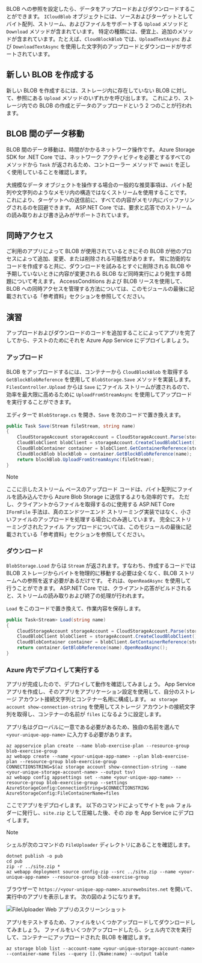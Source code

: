 BLOB への参照を設定したら、データをアップロードおよびダウンロードすることができます。 `ICloudBlob` オブジェクトには、ソースおよびターゲットとしてバイト配列、ストリーム、およびファイルをサポートする `Upload` メソッドと `Download` メソッドが含まれています。 特定の種類には、便宜上、追加のメソッドが含まれています。たとえば、`CloudBlockBlob` では、`UploadTextAsync` および `DownloadTextAsync` を使用した文字列のアップロードとダウンロードがサポートされています。

## <a name="creating-new-blobs"></a>新しい BLOB を作成する

新しい BLOB を作成するには、ストレージ内に存在していない BLOB に対して、参照にある `Upload` メソッドのいずれかを呼び出します。 これにより、ストレージ内での BLOB の作成とデータのアップロードという 2 つのことが行われます。

## <a name="moving-data-to-and-from-blobs"></a>BLOB 間のデータ移動

BLOB 間のデータ移動は、時間がかかるネットワーク操作です。 Azure Storage SDK for .NET Core では、ネットワーク アクティビティを必要とするすべてのメソッドから `Task` が返されるため、コントローラー メソッドで `await` を正しく使用していることを確認します。

大規模なデータ オブジェクトを操作する場合の一般的な推奨事項は、バイト配列や文字列のようなメモリ内の構造ではなくストリームを使用することです。 これにより、ターゲットへの送信前に、すべての内容がメモリ内にバッファリングされるのを回避できます。 ASP.NET Core では、要求と応答でのストリームの読み取りおよび書き込みがサポートされています。

## <a name="concurrent-access"></a>同時アクセス

ご利用のアプリによって BLOB が使用されているときにその BLOB が他のプロセスによって追加、変更、または削除される可能性があります。 常に防衛的なコードを作成すると共に、ダウンロードを試みるとすぐに削除される BLOB や予期していないときに内容が変更される BLOB など同時実行により発生する問題について考えます。 AccessConditions および BLOB リースを使用して、BLOB への同時アクセスを管理する方法については、このモジュールの最後に記載されている「参考資料」セクションを参照してください。

## <a name="exercise"></a>演習

アップロードおよびダウンロードのコードを追加することによってアプリを完了してから、テストのためにそれを Azure App Service にデプロイしましょう。

### <a name="upload"></a>アップロード

BLOB をアップロードするには、コンテナーから `CloudBlockBlob` を取得する `GetBlockBlobReference` を使用して `BlobStorage.Save` メソッドを実装します。 `FilesController.Upload` からは `Save` にファイル ストリームが渡されるので、効率を最大限に高めるために `UploadFromStreamAsync` を使用してアップロードを実行することができます。

エディターで `BlobStorage.cs` を開き、`Save` を次のコードで置き換えます。

```csharp
public Task Save(Stream fileStream, string name)
{
    CloudStorageAccount storageAccount = CloudStorageAccount.Parse(storageConfig.ConnectionString);
    CloudBlobClient blobClient = storageAccount.CreateCloudBlobClient();
    CloudBlobContainer container = blobClient.GetContainerReference(storageConfig.FileContainerName);
    CloudBlockBlob blockBlob = container.GetBlockBlobReference(name);
    return blockBlob.UploadFromStreamAsync(fileStream);
}
```

> [!NOTE]
> ここに示したストリーム ベースのアップロード コードは、バイト配列にファイルを読み込んでから Azure Blob Storage に送信するよりも効率的です。 ただし、クライアントからファイルを取得するのに使用する ASP.NET Core `IFormFile` 手法は、真のエンドツーエンド ストリーミング実装ではなく、小さいファイルのアップロードを処理する場合にのみ適しています。 完全にストリーミングされたファイル アップロードについては、このモジュールの最後に記載されている「参考資料」セクションを参照してください。

### <a name="download"></a>ダウンロード

`BlobStorage.Load` からは `Stream` が返されます。すなわち、作成するコードでは BLOB ストレージからバイトを物理的に移動する必要は全くなく、BLOB ストリームへの参照を返す必要があるだけです。 それは、`OpenReadAsync` を使用して行うことができます。 ASP.NET Core では、クライアント応答がビルドされると、ストリームの読み取りおよび終了の処理が行われます。

`Load` をこのコードで置き換えて、作業内容を保存します。

```csharp
public Task<Stream> Load(string name)
{
    CloudStorageAccount storageAccount = CloudStorageAccount.Parse(storageConfig.ConnectionString);
    CloudBlobClient blobClient = storageAccount.CreateCloudBlobClient();
    CloudBlobContainer container = blobClient.GetContainerReference(storageConfig.FileContainerName);
    return container.GetBlobReference(name).OpenReadAsync();
}
```

### <a name="deploy-and-run-in-azure"></a>Azure 内でデプロイして実行する

アプリが完成したので、デプロイして動作を確認してみましょう。 App Service アプリを作成し、そのアプリをアプリケーション設定を使用して、自分のストレージ アカウント接続文字列とコンテナー名用に構成します。 `az storage account show-connection-string` を使用してストレージ アカウントの接続文字列を取得し、コンテナーの名前が `files` になるように設定します。

アプリ名はグローバルに一意である必要があるため、独自の名前を選んで `<your-unique-app-name>` に入力する必要があります。

```azurecli
az appservice plan create --name blob-exercise-plan --resource-group blob-exercise-group
az webapp create --name <your-unique-app-name> --plan blob-exercise-plan --resource-group blob-exercise-group
CONNECTIONSTRING=$(az storage account show-connection-string --name <your-unique-storage-account-name> --output tsv)
az webapp config appsettings set --name <your-unique-app-name> --resource-group blob-exercise-group --settings AzureStorageConfig:ConnectionString=$CONNECTIONSTRING AzureStorageConfig:FileContainerName=files
```

ここでアプリをデプロイします。 以下のコマンドによってサイトを `pub` フォルダーに発行し、`site.zip` として圧縮した後、その zip を App Service にデプロイします。

> [!NOTE]
> シェルが次のコマンドの `FileUploader` ディレクトリにあることを確認します。

```azurecli
dotnet publish -o pub
cd pub
zip -r ../site.zip *
az webapp deployment source config-zip --src ../site.zip --name <your-unique-app-name> --resource-group blob-exercise-group
```

ブラウザーで `https://<your-unique-app-name>.azurewebsites.net` を開いて、実行中のアプリを表示します。 次の図のようになります。

![FileUploader Web アプリのスクリーンショット](../media-drafts/fileuploader-empty.PNG)

アプリをテストするため、ファイルをいくつかアップロードしてダウンロードしてみましょう。 ファイルをいくつかアップロードしたら、シェル内で次を実行して、コンテナーにアップロードされた BLOB を確認します。

```console
az storage blob list --account-name <your-unique-storage-account-name> --container-name files --query [].{Name:name} --output table
```